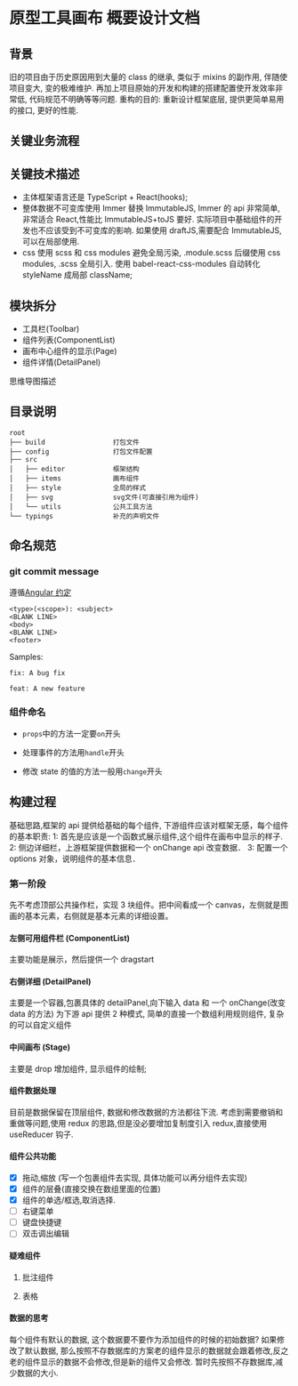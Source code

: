 # 原型工具画布 概要设计文档

## 背景

旧的项目由于历史原因用到大量的 class 的继承, 类似于 mixins 的副作用, 伴随使项目变大, 变的极难维护.
再加上项目原始的开发和构建的搭建配置使开发效率非常低, 代码规范不明确等等问题.
重构的目的: 重新设计框架底层, 提供更简单易用的接口, 更好的性能.

## 关键业务流程

## 关键技术描述

- 主体框架语言还是 TypeScript + React(hooks);
- 整体数据不可变库使用 Immer 替换 ImmutableJS, Immer 的 api 非常简单, 非常适合 React,性能比 ImmutableJS+toJS 要好. 实际项目中基础组件的开发也不应该受到不可变库的影响. 如果使用 draftJS,需要配合 ImmutableJS, 可以在局部使用.
- css 使用 scss 和 css modules 避免全局污染, .module.scss 后缀使用 css modules, .scss 全局引入. 使用 babel-react-css-modules 自动转化 styleName 成局部 className;

## 模块拆分

- 工具栏(Toolbar)
- 组件列表(ComponentList)
- 画布中心组件的显示(Page)
- 组件详情(DetailPanel)

思维导图描述

## 目录说明

```
root
├── build                 打包文件
├── config                打包文件配置
├── src
│   ├── editor            框架结构
│   ├── items             画布组件
│   ├── style             全局的样式
│   ├── svg               svg文件(可直接引用为组件)
│   └── utils             公共工具方法
└── typings               补充的声明文件

```

## 命名规范

### git commit message

遵循[Angular 约定](https://github.com/angular/angular/blob/22b96b9/CONTRIBUTING.md#-commit-message-guidelines)

```
<type>(<scope>): <subject>
<BLANK LINE>
<body>
<BLANK LINE>
<footer>

```

Samples:

```
fix: A bug fix

feat: A new feature

```

### 组件命名

- `props`中的方法一定要`on`开头

- 处理事件的方法用`handle`开头

- 修改 state 的值的方法一般用`change`开头

## 构建过程

基础思路,框架的 api 提供给基础的每个组件, 下游组件应该对框架无感，每个组件的基本职责:
1: 首先是应该是一个函数式展示组件,这个组件在画布中显示的样子.
2: 侧边详细栏，上游框架提供数据和一个 onChange api 改变数据．
3: 配置一个 options 对象，说明组件的基本信息．

### 第一阶段

先不考虑顶部公共操作栏，实现 3 块组件。把中间看成一个 canvas，左侧就是图画的基本元素，右侧就是基本元素的详细设置。

#### 左侧可用组件栏 (ComponentList)

主要功能是展示，然后提供一个 dragstart

#### 右侧详细 (DetailPanel)

主要是一个容器,包裹具体的 detailPanel,向下输入 data 和 一个 onChange(改变 data 的方法)
为下游 api 提供 2 种模式, 简单的直接一个数组利用规则组件, 复杂的可以自定义组件

#### 中间画布 (Stage)

主要是 drop 增加组件, 显示组件的绘制;

#### 组件数据处理

目前是数据保留在顶层组件, 数据和修改数据的方法都往下流.
考虑到需要撤销和重做等问题,使用 redux 的思路,但是没必要增加复制度引入 redux,直接使用 useReducer 钩子.

#### 组件公共功能

- [x] 拖动,缩放 (写一个包裹组件去实现, 具体功能可以再分组件去实现)
- [x] 组件的层叠(直接交换在数组里面的位置)
- [x] 组件的单选/框选,取消选择.
- [ ] 右键菜单
- [ ] 键盘快捷键
- [ ] 双击调出编辑

#### 疑难组件

1. 批注组件

2. 表格

#### 数据的思考

每个组件有默认的数据, 这个数据要不要作为添加组件的时候的初始数据?
如果修改了默认数据, 那么按照不存数据库的方案老的组件显示的数据就会跟着修改,反之老的组件显示的数据不会修改,但是新的组件又会修改.
暂时先按照不存数据库,减少数据的大小.
